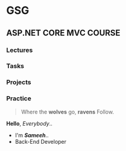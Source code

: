 # GSG

## ASP.NET CORE MVC COURSE

### Lectures
### Tasks
### Projects
### Practice

>Where the **wolves** go, **ravens** Follow.

**Hello**,  *Everybody*..<br>
 - I'm ***Sameeh***..
 - Back-End Developer



